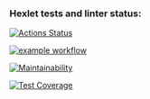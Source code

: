 ### Hexlet tests and linter status:
[![Actions Status](https://github.com/ViktorSitnikov97/java-project-99/actions/workflows/hexlet-check.yml/badge.svg)](https://github.com/ViktorSitnikov97/java-project-99/actions)

[![example workflow](https://github.com/ViktorSitnikov97/java-project-99/actions/workflows/main.yml/badge.svg)](https://github.com/ViktorSitnikov97/java-project-99/actions)

[![Maintainability](https://api.codeclimate.com/v1/badges/cac9c0b6e1beccdadce0/maintainability)](https://codeclimate.com/github/ViktorSitnikov97/java-project-99/maintainability)

[![Test Coverage](https://api.codeclimate.com/v1/badges/cac9c0b6e1beccdadce0/test_coverage)](https://codeclimate.com/github/ViktorSitnikov97/java-project-99/test_coverage)
